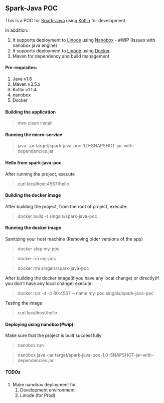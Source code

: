 ## Spark-Java POC

This is a POC for [Spark-Java](http://sparkjava.com) using [Kotlin](https://kotlinlang.org/) for development.

In addition:

1. It supports deployment to [Linode](https://www.linode.com) using [Nanobox](https://nanobox.io) - #WIP (Issues with nanobox java engine)
2. It supports deployment to [Linode](https://www.linode.com) using [Docker](https://www.docker.com/)
3. Maven for dependency and build management

#### Pre-requisites:
1. Java v1.8
2. Maven v3.5.x
3. Kotlin v1.1.4
4. nanobox
5. Docker


#### Building the application
> mvn clean install

#### Running the micro-service
> java -jar target/spark-java-poc-1.0-SNAPSHOT-jar-with-dependencies.jar

#### Hello from spark-java-poc
After running the project, execute
> curl localhost:4567/hello

#### Building the docker image
After building the project, from the root of project, execute:
> docker build -t singals/spark-java-poc .

#### Running the docker image
Sanitizing your host machine (Removing older versions of the app)
> docker stop my-poc

> docker rm my-poc

> docker rmi singals/spark-java-poc

After building the docker image(if you have any local change) or directly(if you don't have any local change) execute:
> docker run -d -p 80:4567 --name my-poc singals/spark-java-poc

Testing the image
> curl localhost/hello

#### Deploying using nanobox(#wip):
Make sure that the project is built successfully
> nanobox run

> nanobox java -jar target/spark-java-poc-1.0-SNAPSHOT-jar-with-dependencies.jar

##### TODOs
1. Make nanobox deployment for
    1. Development environment
    2. Linode (for Prod)